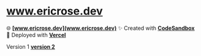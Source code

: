 # www.ericrose.dev
🌐 __[www.ericrose.dev](www.ericrose.dev)__ ✨ Created with __[CodeSandbox](https://codesandbox.io/)__ 🚀 Deployed with __[Vercel](https://vercel.com/)__

Version 1 __[version 2](https://github.com/ericrosedev/ericrosedevcsb2)__

